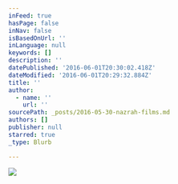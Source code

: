 ```yaml
---
inFeed: true
hasPage: false
inNav: false
isBasedOnUrl: ''
inLanguage: null
keywords: []
description: ''
datePublished: '2016-06-01T20:30:02.418Z'
dateModified: '2016-06-01T20:29:32.884Z'
title: ''
author:
  - name: ''
    url: ''
sourcePath: _posts/2016-05-30-nazrah-films.md
authors: []
publisher: null
starred: true
_type: Blurb

---
```

![](https://the-grid-user-content.s3-us-west-2.amazonaws.com/57d9e7c1-1cb6-4e3b-95bb-45007bcd1b3f.jpg)